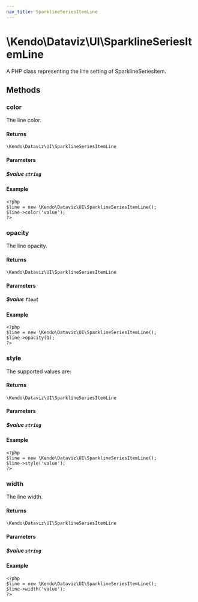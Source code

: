 ```yaml
---
nav_title: SparklineSeriesItemLine
---
```


# \Kendo\Dataviz\UI\SparklineSeriesItemLine

A PHP class representing the line setting of SparklineSeriesItem.


## Methods

### color
The line color.

#### Returns
`\Kendo\Dataviz\UI\SparklineSeriesItemLine`

#### Parameters

##### $value `string`



#### Example 
    <?php
    $line = new \Kendo\Dataviz\UI\SparklineSeriesItemLine();
    $line->color('value');
    ?>

### opacity
The line opacity.

#### Returns
`\Kendo\Dataviz\UI\SparklineSeriesItemLine`

#### Parameters

##### $value `float`



#### Example 
    <?php
    $line = new \Kendo\Dataviz\UI\SparklineSeriesItemLine();
    $line->opacity(1);
    ?>

### style
The supported values are:

#### Returns
`\Kendo\Dataviz\UI\SparklineSeriesItemLine`

#### Parameters

##### $value `string`



#### Example 
    <?php
    $line = new \Kendo\Dataviz\UI\SparklineSeriesItemLine();
    $line->style('value');
    ?>

### width
The line width.

#### Returns
`\Kendo\Dataviz\UI\SparklineSeriesItemLine`

#### Parameters

##### $value `string`



#### Example 
    <?php
    $line = new \Kendo\Dataviz\UI\SparklineSeriesItemLine();
    $line->width('value');
    ?>

